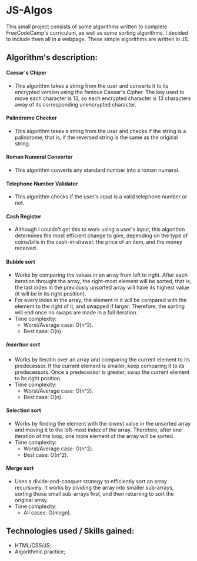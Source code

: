 # JS-Algos

This small project consists of some algorithms written to complete FreeCodeCamp's curriculum, as well as some sorting algorithms. I decided to include them all in a webpage.
These simple algorithms are written in JS.

## Algorithm's description:
#### Caesar's Chiper
  - This algorithm takes a string from the user and converts it to its encrypted version using the famous Caesar's Cipher. The key used to move each character is 13, so each encrypted character is 13 characters away of its corresponding unencrypted character.
#### Palindrome Checker
  - This algorithm takes a string from the user and checks if the string is a palindrome, that is, if the reversed string is the same as the original string.
#### Roman Numeral Converter
  - This algorithm converts any standard number into a roman numeral.
#### Telephone Number Validator
  - This algorithm checks if the user's input is a valid telephone number or not.
#### Cash Register
  - Although I couldn't get this to work using a user's input, this algorithm determines the most efficient change to give, depending on the type of coins/bills in the cash-in-drawer, the price of an item, and the money received.
#### Bubble sort
  - Works by comparing the values in an array from left to right. After each iteration throught the array, the right-most element will be sorted, that is, the last index in the previously unsorted array will have its highest value (it will be in its right position).
  - For every index in the array, the element in it will be compared with the element to the right of it, and swapped if larger. Therefore, the sorting will end once no swaps are made in a full iteration.
  - Time complexity:
    - Worst/Average case: O(n^2).
    - Best case: O(n).
##### Insertion sort
  - Works by iteratin over an array and comparing the current element to its predecessor. If the current element is smaller, keep comparing it to its predecessors. Once a predecessor is greater, swap the current element to its right position.
  - Time complexity:
    - Worst/Average case: O(n^2).
    - Best case: O(n).
#### Selection sort
  - Works by finding the element with the lowest value in the unsorted array and moving it to the left-most index of the array. Therefore, after one iteration of the loop, one more element of the array will be sorted.
  - Time complexity:
    - Worst/Average case: O(n^2).
    - Best case: O(n^2).
#### Merge sort
  - Uses a divide-and-conquer strategy to efficiently sort an array recursively. It works by dividing the array into smaller sub-arrays, sorting those small sub-arrays first, and then returning to sort the original array. 
  - Time complexity:
    - All  cases: O(nlogn).

## Technologies used / Skills gained:
- HTML/CSS/JS;
- Algorithmic practice;
